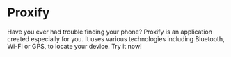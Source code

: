 # Proxify
Have you ever had trouble finding your phone? Proxify is an application created especially for you. It uses various technologies including Bluetooth, Wi-Fi or GPS, to locate your device. Try it now!
